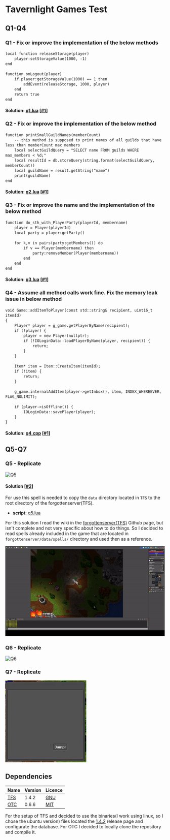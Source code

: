 # Tavernlight Games Test
## Q1-Q4
### Q1 - Fix or improve the implementation of the below methods
```
local function releaseStorage(player)
    player:setStorageValue(1000, -1)
end

function onLogout(player)
    if player:getStorageValue(1000) == 1 then
        addEvent(releaseStorage, 1000, player)
    end
    return true
end
```
#### Solution: [q1.lua](scripts/q1.lua) [[#1](https://github.com/Steback/TavernlightTest/pull/1)]

### Q2 - Fix or improve the implementation of the below method
```
function printSmallGuildNames(memberCount)
    -- this method is supposed to print names of all guilds that have less than memberCount max members
    local selectGuildQuery = "SELECT name FROM guilds WHERE max_members < %d;"
    local resultId = db.storeQuery(string.format(selectGuildQuery, memberCount))
    local guildName = result.getString("name")
    print(guildName)
end
```
#### Solution: [q2.lua](scripts/q2.lua) [[#1](https://github.com/Steback/TavernlightTest/pull/1)]

### Q3 - Fix or improve the name and the implementation of the below method
```
function do_sth_with_PlayerParty(playerId, membername)
    player = Player(playerId)
    local party = player:getParty()

    for k,v in pairs(party:getMembers()) do
        if v == Player(membername) then
            party:removeMember(Player(membername))
        end
    end
end
```
#### Solution: [q3.lua](scripts/q3.lua) [[#1](https://github.com/Steback/TavernlightTest/pull/1)]

### Q4 - Assume all method calls work fine. Fix the memory leak issue in below method
```
void Game::addItemToPlayer(const std::string& recipient, uint16_t itemId)
{
    Player* player = g_game.getPlayerByName(recipient);
    if (!player) {
        player = new Player(nullptr);
        if (!IOLoginData::loadPlayerByName(player, recipient)) {
            return;
        }
    }

    Item* item = Item::CreateItem(itemId);
    if (!item) {
        return;
    }

    g_game.internalAddItem(player->getInbox(), item, INDEX_WHEREEVER, FLAG_NOLIMIT);

    if (player->isOffline()) {
        IOLoginData::savePlayer(player);
    }
}
```
#### Solution: [q4.cpp](source/q4.cpp) [[#1](https://github.com/Steback/TavernlightTest/pull/1)]

## Q5-Q7
### Q5 - Replicate
![Q5](documentation/Question5.gif)

#### Solution [[#2](https://github.com/Steback/TavernlightTest/pull/2)]
For use this spell is needed to copy the `data` directory located in `TFS` to the root directory of the forgottenserver(TFS).
* **script**: [q5.lua](TFS/data/spells/scripts/attack/q5.lua)

For this solution I read the wiki in the [forgottenserver(TFS)](https://github.com/otland/forgottenserver/wiki) Github page, but isn't complete and not very specific about how to do things. So I decided to read spells already included in the game that are located in `forgottenserver/data/spells/` directory and used then as a reference.

![Q5 Solution](documentation/Question5_Solution.gif)

### Q6 - Replicate
![Q6](documentation/Question6.gif)

### Q7 - Replicate
![Q7](documentation/Question7.gif)

## Dependencies 
| Name                                             | Version | Licence                                                              |
|--------------------------------------------------|---------|----------------------------------------------------------------------|
| [TFS](https://github.com/otland/forgottenserver) | 1.4.2   | [GNU](https://github.com/otland/forgottenserver/blob/master/LICENSE) |
| [OTC](https://github.com/edubart/otclient)       | 0.6.6   | [MIT](https://github.com/edubart/otclient/blob/master/LICENSE)       |

For the setup of TFS and decided to use the binaries(I work using linux, so I chose the ubuntu version) files located the [1.4.2](https://github.com/otland/forgottenserver/releases/tag/v1.4.2) release page and configurate the database. For OTC I decided to locally clone the repository and compile it.
